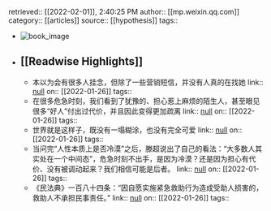 retrieved:: [[2022-02-01]], 2:40:25 PM
              author:: [[mp.weixin.qq.com]]
              category:: [[articles]]
              source:: [[hypothesis]]
              tags::

- ![book_image](https://readwise-assets.s3.amazonaws.com/static/images/article4.6bc1851654a0.png)
- ## [[Readwise Highlights]]
	- 本以为会有很多人挂念，但除了一些营销短信，并没有人真的在找她
	                link:: [null](null)
	                on:: [[2022-01-26]]
	                tags::
	- 在很多危急时刻，我们看到了犹豫的、担心惹上麻烦的陌生人，甚至眼见很多“好人”付出过代价，并且因此变得更加疏离
	                link:: [null](null)
	                on:: [[2022-01-26]]
	                tags::
	- 世界就是这样子，既没有一塌糊涂，也没有完全可爱
	                link:: [null](null)
	                on:: [[2022-01-26]]
	                tags::
	- 当问完“人性本质上是否冷漠”之后，滕超说出了自己的看法：“大多数人其实处在一个中间态”，危急时刻不出手，是因为冷漠？还是因为担心有代价、没有被调动起来？我们相信可能是后者。
	                link:: [null](null)
	                on:: [[2022-01-26]]
	                tags::
	- 《民法典》一百八十四条：“因自愿实施紧急救助行为造成受助人损害的，救助人不承担民事责任。”
	                link:: [null](null)
	                on:: [[2022-01-26]]
	                tags::